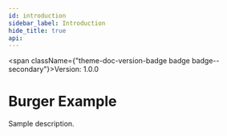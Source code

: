```yaml
---
id: introduction
sidebar_label: Introduction
hide_title: true
api:
---
```


<span className={"theme-doc-version-badge badge badge--secondary"}>Version: 1.0.0</span>

# Burger Example

Sample description.
